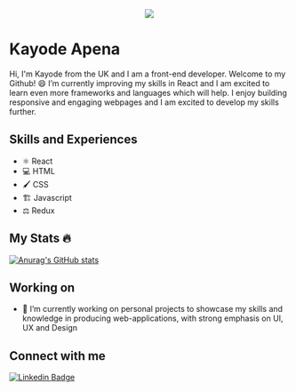 <div align="center">
     <img src="https://media.giphy.com/media/f3iwJFOVOwuy7K6FFw/giphy.gif"/>     
</div>
     
# Kayode Apena
     
Hi, I'm Kayode from the UK and I am a front-end developer. Welcome to my Github! 😄 
I’m currently improving my skills in React and I am excited to learn even more frameworks and languages which will help. I enjoy building responsive and engaging         webpages and I am excited to develop my skills further.


## Skills and Experiences

* ⚛️ React
* 💻 HTML
* 🖌️ CSS
* 🏗️ Javascript
* ⚖️ Redux  

     
## My Stats 🔥
[![Anurag's GitHub stats](https://github-readme-stats.vercel.app/api?username=KAcodes)](https://github.com/anuraghazra/github-readme-stats)

## Working on 

- 🔭 I’m currently working on personal projects to showcase my skills and knowledge in producing web-applications, with strong emphasis on  UI, UX and Design

## Connect with me
[![Linkedin Badge](https://img.shields.io/badge/-kakbar-blue?style=flat&logo=Linkedin&logoColor=white)](https://www.linkedin.com/in/kayode-apena-bb7479173/)

